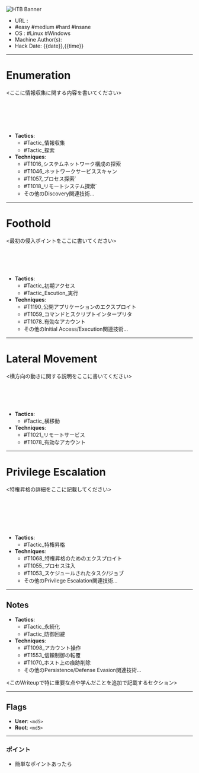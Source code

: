 
![HTB Banner](https://github.com/hackthebox/writeup-templates/blob/master/machine/assets/images/banner.png?raw=true)


- URL : 
- #easy #medium #hard #insane
- OS : #Linux #Windows
- Machine Author(s): 
- Hack Date: {{date}},{{time}}

---

# Enumeration
<ここに情報収集に関する内容を書いてください>
```bash

```

```bash

```

```bash

```

```bash

```

```bash

```

```bash

```



- **Tactics**:
    - #Tactic_情報収集
    - #Tactic_探索
- **Techniques**:
    - #T1016_システムネットワーク構成の探索
    - #T1046_ネットワークサービススキャン
    - #T1057_プロセス探索`
    - #T1018_リモートシステム探索`
    - その他のDiscovery関連技術...



---

# Foothold
<最初の侵入ポイントをここに書いてください>
```bash

```

```bash

```

```bash

```

```bash

```

```bash

```


- **Tactics**:
    - #Tactic_初期アクセス
    - #Tactic_Escution_実行
- **Techniques**:
    - #T1190_公開アプリケーションのエクスプロイト
    - #T1059_コマンドとスクリプトインタープリタ
    - #T1078_有効なアカウント
    - その他のInitial Access/Execution関連技術...



---

# Lateral Movement
<横方向の動きに関する説明をここに書いてください>
```bash

```

```bash

```

```bash

```

```bash

```

```bash

```



- **Tactics**:
    - #Tactic_横移動
- **Techniques**:
    - #T1021_リモートサービス
    - #T1078_有効なアカウント




---

# Privilege Escalation
<特権昇格の詳細をここに記載してください>
```bash

```

```bash

```

```bash

```

```bash

```

```bash

```

```bash

```

```bash

```



- **Tactics**:
    - #Tactic_特権昇格
- **Techniques**:
    - #T1068_特権昇格のためのエクスプロイト
    - #T1055_プロセス注入
    - #T1053_スケジュールされたタスク/ジョブ
    - その他のPrivilege Escalation関連技術...



---

## Notes

- **Tactics**:
    - #Tactic_永続化
    - #Tactic_防御回避
- **Techniques**:
    - #T1098_アカウント操作
    - #T1553_信頼制御の転覆
    - #T1070_ホスト上の痕跡削除
    - その他のPersistence/Defense Evasion関連技術...

<このWriteupで特に重要な点や学んだことを追加で記載するセクション>

---
## Flags

- **User**: `<md5>`
- **Root**: `<md5>`
---

### ポイント


- 簡単なポイントあったら